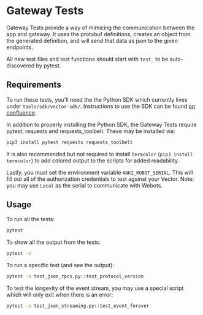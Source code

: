 # Gateway Tests

Gateway Tests provide a way of mimicing the communication between the app and gateway.
It uses the protobuf definitions, creates an object from the generated definition, and will send
that data as json to the given endpoints.

All new test files and test functions should start with `test_` to be auto-discovered by pytest.

## Requirements

To run these tests, you'll need the the Python SDK which currently lives under
`tools/sdk/vector-sdk/`. Instructions to use the SDK can be found [on confluence](https://ankiinc.atlassian.net/wiki/spaces/VD/pages/441319496/Python+Vector+SDK+-+Getting+Started).

In addition to properly installing the Python SDK, the Gateway Tests require
pytest, requests and requests_toolbelt. These may be installed via:

```bash
pip3 install pytest requests requests_toolbelt
```

It is also recommended but not required to install `termcolor` (`pip3 install termcolor`) to add colored output to the scripts for added readability.

Lastly, you must set the environment variable `ANKI_ROBOT_SERIAL`. This will fill out all
of the authorization credentials to test against your Vector. Note: you may use `Local` as the serial to communicate with Webots.

## Usage

To run all the tests:

```bash
pytest
```

To show all the output from the tests:

```bash
pytest -s
```

To run a specific test (and see the output):

```bash
pytest -s test_json_rpcs.py::test_protocol_version
```

To test the longevity of the event stream, you may use a special script which will only exit when there is an error:

```bash
pytest -s test_json_streaming.py::test_event_forever
```
